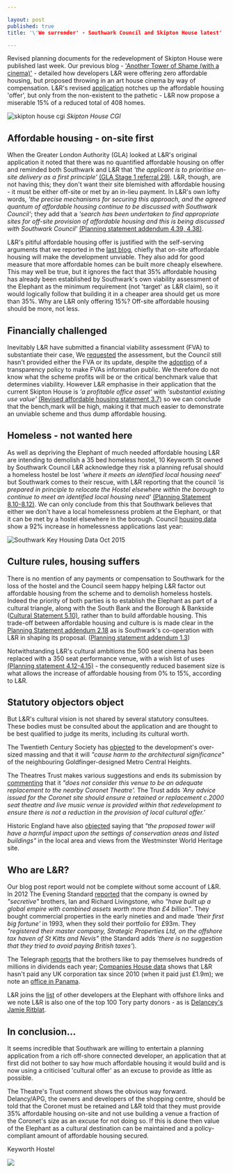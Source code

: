 ```yaml
---

layout: post
published: true
title: '\'We surrender' - Southwark Council and Skipton House latest'

---
```

Revised planning documents for the redevelopment of Skipton House were published last week.  Our previous blog - ['Another Tower of Shame (with a cinema)'](http://35percent.org/2016-04-05-another-tower-of-shame-%28with-a-cinema%29/) -  detailed how developers L&R were offering zero affordable housing, but proposed throwing in an art house cinema by way of compensation.  L&R's revised [application](http://planbuild.southwark.gov.uk/documents/?casereference=15/AP/5125&system=DC) notches up the affordable housing 'offer', but only from the non-existent to the pathetic - L&R now propose a miserable 15% of a reduced total of 408 homes.  

![skipton house cgi](http://35percent.org/img/skiptonhouse.png)
*Skipton House CGI*

## Affordable housing - on-site first

When the Greater London Authority (GLA) looked at L&R's original application it noted that there was no quantified affordable housing on offer and reminded both Southwark and L&R that *'the applicant is to prioritise on-site delivery as a first principle'* [(GLA Stage 1 referral 29)](http://planbuild.southwark.gov.uk/documents/?GetDocument=%7B%7B%7B!kGxmoZgYgJk1gwYTnclyYQ==!%7D%7D%7D).  L&R, though, are not having this; they don't want their site blemished with affordable housing - it must be either off-site or met by an in-lieu payment.  In L&R's own  lofty words, *'the precise mechanisms for securing this approach, and the agreed quantum of affordable housing continue to be discussed with Southwark Council'*; they add that a  *'search has been undertaken to find appropriate sites for off-site provision of affordable housing and this is being discussed with Southwark Council'* [(Planning statement addendum 4.39, 4.38)](http://planbuild.southwark.gov.uk/documents/?GetDocument=%7B%7B%7B!aD1mAdR0/EPvGtX4ZbkrRQ==!%7D%7D%7D).

L&R's pitiful affordable housing offer is justified with the self-serving arguments that we reported in the [last blog](http://35percent.org/2016-04-05-another-tower-of-shame-%28with-a-cinema%29/), chiefly that on-site affordable housing will make the development unviable.  They also add for good measure that more affordable homes can be built more cheaply elsewhere.  This may well be true, but it ignores the fact that 35% affordable housing has already been established by Southwark's own viability assessment of the Elephant as the minimum requirement (not 'target' as L&R claim), so it would logically follow that building it in a cheaper area should get us more than 35%.  Why are L&R only offering 15%?  Off-site affordable housing should be more, not less.

## Financially challenged

Inevitably L&R have submitted a financial viability assessment (FVA) to substantiate their case,   We [requested](http://crappistmartin.github.io/images/skiptonhouse_objection.pdf) the assessment,  but the Council still hasn't provided either the FVA or its update, despite the [adoption](http://www.southwark.gov.uk/info/200151/supplementary_planning_documents_and_guidance/3914/draft_development_viability_spd) of a transparency policy to make FVAs information public.  We therefore do not know what the scheme profits will be or the critical benchmark value that determines viability.  However L&R emphasise in their application that the current  Skipton House is *'a profitable office asset'* with *'substantial existing use value'* [(Revised affordable housing statement 3.7)](http://planbuild.southwark.gov.uk/documents/?GetDocument=%7B%7B%7B!WkLwEIO15MGZYh0JyBNStw==!%7D%7D%7D) so we can conclude that the bench,mark will be high, making it that much easier to demonstrate an unviable scheme and thus dump affordable housing.

## Homeless - not wanted here

As well as depriving the Elephant of much needed affordable housing L&R are intending to demolish a 35 bed homeless hostel, 10 Keyworth St owned by Southwark Council 
L&R acknowledge they risk a planning refusal should a homeless hostel be lost *'where it meets an identified local housing need'* but  Southwark comes to their rescue, with L&R reporting  that the council *'is prepared in principle to relocate the Hostel elsewhere within the borough to continue to meet an identified local housing need'*  [(Planning Statement 8.10-8.12)](http://planbuild.southwark.gov.uk/documents/?GetDocument=%7B%7B%7B!rD%2bXXQJ%2bzV9QuBQgqt9pRw==!%7D%7D%7D).
We can only conclude from this that Southwark believes that either we don't have a local homelessness problem at the Elephant, or that it can be met by a hostel elsewhere in the borough.  Council  [housing data](http://www.southwark.gov.uk/download/downloads/id/13158/southwark_key_housing_data_october_2015) show a 92% increase in homelessness applications last year:

![Southwark Key Housing Data Oct 2015](http://35percent.org/img/homelessness.png)

## Culture rules, housing suffers

There is no mention of any payments or compensation to Southwark for the loss of the hostel and the Council seem happy helping L&R factor out affordable housing from the scheme and to demolish homeless hostels.    Indeed the priority of both parties is to establish the Elephant as part of a cultural triangle, along with the South Bank and the Borough & Bankside ([Cultural Statement  5.10)](http://planbuild.southwark.gov.uk/documents/?GetDocument=%7B%7B%7B!tlXP9gUbh1OWbngjrxPHzg==!%7D%7D%7D), rather than to build affordable housing.  This trade-off between affordable housing and culture is is made  clear in the [Planning Statement addendum 2.18](http://planbuild.southwark.gov.uk/documents/?GetDocument=%7B%7B%7B!aD1mAdR0/EPvGtX4ZbkrRQ==!%7D%7D%7D) as is  Southwark's co-operation with L&R in shaping  its proposal. ([Planning statement addendum 1.3](http://planbuild.southwark.gov.uk/documents/?GetDocument=%7B%7B%7B!aD1mAdR0/EPvGtX4ZbkrRQ==!%7D%7D%7D)) 


Notwithstanding L&R's cultural ambitions  the 500 seat cinema has been replaced with a 350 seat performance venue, with a wish list  of uses [(Planning statement 4.12-4.15)](%28http://planbuild.southwark.gov.uk/documents/?GetDocument=%7B%7B%7B!aD1mAdR0/EPvGtX4ZbkrRQ==!%7D%7D%7D%29) - the consequently reduced basement size is what allows the increase of affordable housing from 0% to 15%, according to L&R.

## Statutory objectors object

But L&R's cultural vision is not shared by several statutory consultees.  These bodies must be consulted about the application and are thought to be best qualified to judge its merits, including its cultural worth.

The Twentieth Century Society has [objected](http://planbuild.southwark.gov.uk/documents/?GetDocument=%7b%7b%7b!esaPO98sP2f1NiF5lFzN5Q%3d%3d!%7d%7d%7d) to the development's over-sized massing and that it will _"cause harm to the architectural significance"_ of the neighbouring Goldfinger-designed Metro Central Heights.  

The Theatres Trust makes various suggestions and ends its submission by [commenting](http://planbuild.southwark.gov.uk/documents/?GetDocument=%7b%7b%7b!sFpO0ujuTlqkmzUkZsgKIA%3d%3d!%7d%7d%7d) that it *"does not consider this venue to be an adequate replacement to the nearby Coronet Theatre'.*   The Trust adds *'Any advice issued for the Coronet site should ensure a retained or replacement c.2000 seat theatre and live music venue is provided within that redevelopment to ensure there is not a reduction in the provision of local cultural offer.'*

Historic England have also [objected](http://planbuild.southwark.gov.uk/documents/?GetDocument=%7b%7b%7b!D6dFghnKjdlivVL5TYwULQ%3d%3d!%7d%7d%7d) saying that _"the proposed tower will have a harmful impact upon the settings of conservation areas and listed buildings"_ in the local area and views from the Westminster World Heritage site.

## Who are L&R?

Our blog post  report would not be complete without some account of L&R.  In 2012 The Evening Standard [reported](http://www.standard.co.uk/news/london/london-brothers-behind-a-4-billion-secret-empire-7600590.html)   that the company is owned by _"secretive"_ brothers, Ian and Richard Livingstone, who _"have built up a global empire with combined assets worth more than £4 billion"_.  They bought commercial properties in the early nineties and and made *'their first big fortune'* in 1993, when they sold their portfolio for £93m.  They  _"registered their master company, Strategic Properties Ltd, on the offshore tax haven of St Kitts and Nevis"_ (the Standard adds *'there is no suggestion that they tried to avoid paying British taxes'*).   

The Telegraph [reports](http://www.telegraph.co.uk/finance/newsbysector/constructionandproperty/9644289/Ian-and-Richard-Livingstone-pay-themselves-124m-dividend.html) that the brothers like to pay themselves hundreds of millions in dividends each year;  [Companies House data](https://beta.companieshouse.gov.uk/company/02909660/filing-history) shows that L&R hasn't paid any UK corporation tax since 2010 (when it paid just £1.9m); we note an  [office in Panama](http://lrp.co.uk/contact/).

L&R joins the [list](http://35percent.org/2014-05-05-manx-connections-the-off-shore-home-of-the-elephants-developers/) of other developers at the Elephant with offshore links and we note L&R is also one of the top 100 Tory party donors - as is [Delancey's Jamie Ritblat](http://crappistmartin.github.io/images/PrivateEyeNo1311.pdf).

## In conclusion...

It seems incredible that Southwark are willing to entertain a planning  application from a rich off-shore connected developer,  an application that at first did not bother to say how much affordable housing it would build and is now using a  criticised 'cultural offer' as an excuse to provide as little as possible. 

The Theatre's Trust comment shows the obvious way forward.  Delancy/APG, the owners and developers of the shopping centre, should be told that the Coronet must be retained and L&R told that they must provide 35% affordable housing on-site and not use building a venue a fraction of the Coronet's size as an excuse for not doing so.  If this is done then value of the Elephant as a cultural destination can  be maintained and a policy-compliant amount of affordable housing secured.

Keyworth Hostel 

![](http://35percent.org/img/keyworthhostel.png)













